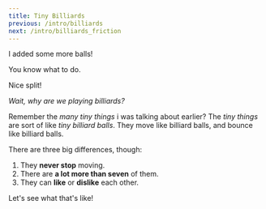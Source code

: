 ```yaml
---
title: Tiny Billiards
previous: /intro/billiards
next: /intro/billiards_friction
---
```


<script>
    var sim = createSimulation({
        initialize: function(simulation) {
            var p = simulation.parameters;
            p.friction = 0.2;

            initBilliards(simulation, 7);

    		setToolbarAvailableTools(simulation.toolbar, ["impulse"]);
        }
    });
</script>


<div id="chapter">

<div class="page">
<div class="stepLog twoColumn">
I added some more balls!

You know what to do.

<script>
	cue(isBilliardsTriangleSplit(sim));
	endStep();
</script>

Nice split!

_Wait, why are we playing billiards?_

Remember the _many tiny things_ i was talking about earlier?
The _tiny things_ are sort of like _tiny billiard balls_.
They move like billiard balls, and bounce like billiard balls.

There are three big differences, though:

1. They **never stop** moving.
2. There are **a lot more than seven** of them.
3. They can **like** or **dislike** each other.

Let's see what that's like!

</div>

<div class="twoColumn">
<script>
	insertHere(sim.div);
</script>
</div>
</div>
</div>